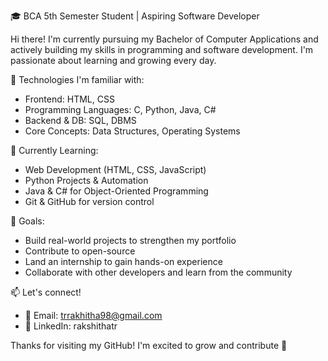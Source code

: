 🎓 BCA 5th Semester Student | Aspiring Software Developer

Hi there! I'm currently pursuing my Bachelor of Computer Applications and actively building my skills in programming and software development.  I'm passionate about learning and growing every day.

🔧 Technologies I'm familiar with:
- Frontend: HTML, CSS
- Programming Languages: C, Python, Java, C#
- Backend & DB: SQL, DBMS
- Core Concepts: Data Structures, Operating Systems

🌱 Currently Learning:
- Web Development (HTML, CSS, JavaScript)
- Python Projects & Automation
- Java & C# for Object-Oriented Programming
- Git & GitHub for version control

🚀 Goals:
- Build real-world projects to strengthen my portfolio
- Contribute to open-source
- Land an internship to gain hands-on experience
- Collaborate with other developers and learn from the community

📫 Let's connect!
- 📧 Email: trrakhitha98@gmail.com
- 💼 LinkedIn: rakshithatr


Thanks for visiting my GitHub! I'm excited to grow and contribute 🚀
